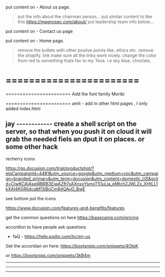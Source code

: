
put content on - About us page.
> put the info about the chairman person...
> put similar content to like this   https://magnosec.com/about/
> put leadership team info below...


put content on - Contact us page

put content on - Home page.
> remove the bullets with other posiive points like, ethics etc.
> remove the shopify. link
>make sure all the links work nicely.
> change the color from red to something thats fav to my  Teva. i.e sky blue, choclate,

=======================
=======================
=======================
Add the font family Moribi

=======================
amit - add in other html pages , I only added index.html

jay ------------
create a shell script on the server, so that when you
push it on cloud it will grab the needed fiels an dput it on places.
or some other hack
-----------


recherry icons

https://go.docusign.com/trial/productshot/?elqCampaignId=4481&utm_source=google&utm_medium=cpc&utm_campaign=branded_primary&utm_term=docusign&utm_content=domestic_US&gclid=CjwKCAiAsejRBRB3EiwAZft7sAXnxxYsmoT51uLja_eMtch2JWLZx_XHtLL1kXAI4KGRlidcaM13iBoCm84QAvD_BwE


see bottom put the icons

https://www.docusign.com/features-and-benefits/features


get the common questions on here
https://basecamp.com/pricing


accordion to have people ask questions



- faQ - https://help.podio.com/hc/en-us

Get the accordian on here:
https://bootsnipp.com/snippets/4OlpK

or
https://bootsnipp.com/snippets/3kB4m


-----------


-----------


-----------

